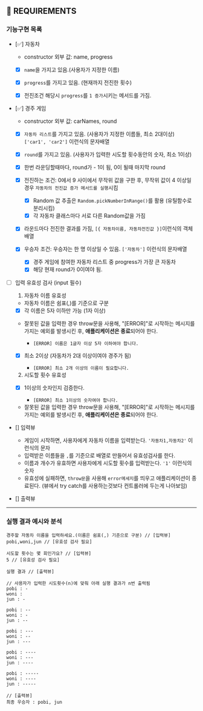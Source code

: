 ## 🚀 REQUIREMENTS

### 기능구현 목록

- [✅] 자동차

  - constructor 외부 값: name, progress

  - [x] `name`을 가지고 있음.(사용자가 지정한 이름)

  - [x] `progress`를 가지고 있음. (현재까지 전진한 횟수)
  - [x] 전진조건 해당시 `progress`를 `1 증가`시키는 메서드를 가짐.

- [✅] 경주 게임

  - constructor 외부 값: carNames, round

  - [x] `자동차 리스트`를 가지고 있음. (사용자가 지정한 이름들, 최소 2대이상) `['car1', 'car2']` 이런식의 문자배열

  - [x] `round`를 가지고 있음. (사용자가 입력한 시도할 횟수동안의 숫자, 최소 1이상)

  - [x] 한번 라운딩할때마다, round가 - 1이 됨, 0이 될때 마지막 round

  - [x] 전진하는 조건: 0에서 9 사이에서 무작위 값을 구한 후, 무작위 값이 4 이상일 경우 `자동차의 전진값 증가 메서드를 실행`시킴

    - [x] Random 값 추출은 `Random.pickNumberInRange()`를 활용 (유틸함수로 분리시킴)
    - [x] 각 자동차 클래스마다 서로 다른 Random값을 가짐

  - [x] 라운드마다 전진한 결과를 가짐, `[{ 자동차이름, 자동차전진값 }]`이런식의 객체 배열

  - [x] 우승자 조건: 우승자는 한 명 이상일 수 있음. `['자동차']` 이런식의 문자배열

    - [x] 경주 게임에 참여한 자동차 리스트 중 progress가 가장 큰 자동차
    - [x] 해당 현재 round가 0이여야 됨.

- [ ] 입력 유효성 검사 (input 필수)

  1. 자동차 이름 유효성

  - 자동차 이름은 쉼표(,)를 기준으로 구분
  - [x] 각 이름은 5자 이하만 가능 (1자 이상)
  - 잘못된 값을 입력한 경우 throw문을 사용해, "[ERROR]"로 시작하는 메시지를 가지는 예외를 발생시킨 후, **애플리케이션은 종료**되어야 한다.

    - `[ERROR] 이름은 1글자 이상 5자 이하여야 합니다.`

  - [x] 최소 2이상 (자동차가 2대 이상이여야 경주가 됨)

    - `[ERROR] 최소 2개 이상의 이름이 필요합니다.`

  2. 시도할 횟수 유효성

  - [x] 1이상의 숫자인지 검증한다.

    - `[ERROR] 최소 1이상의 숫자여야 합니다.`

  - 잘못된 값을 입력한 경우 throw문을 사용해, "[ERROR]"로 시작하는 메시지를 가지는 예외를 발생시킨 후, **애플리케이션은 종료**되어야 한다.

- [] 입력뷰

  - 게임이 시작하면, 사용자에게 자동차 이름을 입력받는다. `'자동차1,자동차2'` 이런식의 문자
  - 입력받은 이름들을 `,`를 기준으로 배열로 만들어서 유효성검사를 한다.
  - 이름과 개수가 유효하면 사용자에게 시도할 횟수를 입력받는다. `'1'` 이런식의 숫자
  - 유효성에 실패하면, `throw문`을 사용해 `error메세지`를 띄우고 애플리케이션이 종료된다.
    (뷰에서 try catch를 사용하는것보다 컨트롤러에 두는게 나아보임)

- [] 출력뷰

---

### 실행 결과 예시와 분석

```
경주할 자동차 이름을 입력하세요.(이름은 쉼표(,) 기준으로 구분) // [입력뷰]
pobi,woni,jun // [유효성 검사 필요]

시도할 횟수는 몇 회인가요? // [입력뷰]
5 // [유효성 검사 필요]

실행 결과 // [출력뷰]

// 사용자가 입력한 시도횟수(n)에 맞춰 아래 실행 결과가 n번 출력됨
pobi : -
woni :
jun : -

pobi : --
woni : -
jun : --

pobi : ---
woni : --
jun : ---

pobi : ----
woni : ---
jun : ----

pobi : -----
woni : ----
jun : -----

// [출력뷰]
최종 우승자 : pobi, jun
```
